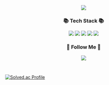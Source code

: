 <div align ="center">
	<img src="https://capsule-render.vercel.app/api?type=waving&color=auto&height=200&section=header&text=HelloWorld&fontSize=90" />
</div>

<div align="center">
  <h3 align="center">📚 Tech Stack 📚</h3>
  <img src="https://img.shields.io/badge/Java-007396?style=for-the-badge&logo=Java&logoColor=white"/></a>
  <img src="https://img.shields.io/badge/HTML5-E34F26?style=for-the-badge&logo=HTML5&logoColor=white" />
  <img src="https://img.shields.io/badge/CSS3-1572B6?style=for-the-badge&logo=CSS3&logoColor=white" />
  <img src="https://img.shields.io/badge/Javascript-ffb13b?style=for-the-badge&logo=javascript&logoColor=white"/></a> 
  <img src="https://img.shields.io/badge/React-61DAFB?style=for-the-badge&logo=React&logoColor=black">
	
	
  <h3 align="center">🌈 Follow Me 🌈</h3>
  <p align="center">
  <a href="https://www.instagram.com/_sungnam/"><img src="https://img.shields.io/badge/Instagram-   ff3399?style=for-the-badge&logo=Instagram&logoColor=white&link=https://www.instagram.com/_sungnam/"/></a>
  </p>
</br>


</div>

[![Solved.ac Profile](http://mazassumnida.wtf/api/v2/generate_badge?boj=ryukb5366)](https://solved.ac/ryukb5366/)


